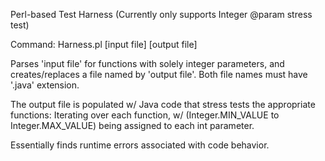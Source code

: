 Perl-based Test Harness (Currently only supports Integer @param stress test)

Command: Harness.pl [input file] [output file]

Parses 'input file' for functions with solely integer parameters, and creates/replaces a file named by 'output file'. Both file names must have '.java' extension.

The output file is populated w/ Java code that stress tests the appropriate functions:
Iterating over each function, w/ (Integer.MIN_VALUE to Integer.MAX_VALUE) being assigned to each int parameter. 

Essentially finds runtime errors associated with code behavior.
